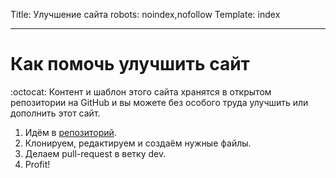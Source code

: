 Title: Улучшение сайта
robots: noindex,nofollow
Template: index 

----

# Как помочь улучшить сайт

<div class="tip">
 :octocat: Контент и шаблон этого сайта хранятся в открытом репозитории на GitHub и вы можете без особого труда улучшить или дополнить этот сайт. 
</div>

1. Идём в [репозиторий](https://github.com/pafnuty/bqs-site/). 
2. Клонируем, редактируем и создаём нужные файлы.
3. Делаем pull-request в ветку dev.
4. Profit!
